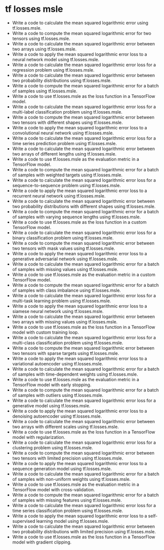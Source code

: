 # tf losses msle

- Write a code to calculate the mean squared logarithmic error using tf.losses.msle.
- Write a code to compute the mean squared logarithmic error for two tensors using tf.losses.msle.
- Write a code to calculate the mean squared logarithmic error between two arrays using tf.losses.msle.
- Write a code to apply the mean squared logarithmic error loss to a neural network model using tf.losses.msle.
- Write a code to calculate the mean squared logarithmic error loss for a regression problem using tf.losses.msle.
- Write a code to calculate the mean squared logarithmic error between two probability distributions using tf.losses.msle.
- Write a code to compute the mean squared logarithmic error for a batch of samples using tf.losses.msle.
- Write a code to use tf.losses.msle as the loss function in a TensorFlow model.
- Write a code to calculate the mean squared logarithmic error loss for a multi-label classification problem using tf.losses.msle.
- Write a code to compute the mean squared logarithmic error between two tensors with different shapes using tf.losses.msle.
- Write a code to apply the mean squared logarithmic error loss to a convolutional neural network using tf.losses.msle.
- Write a code to calculate the mean squared logarithmic error loss for a time series prediction problem using tf.losses.msle.
- Write a code to calculate the mean squared logarithmic error between two arrays of different lengths using tf.losses.msle.
- Write a code to use tf.losses.msle as the evaluation metric in a TensorFlow model.
- Write a code to compute the mean squared logarithmic error for a batch of samples with weighted targets using tf.losses.msle.
- Write a code to calculate the mean squared logarithmic error loss for a sequence-to-sequence problem using tf.losses.msle.
- Write a code to apply the mean squared logarithmic error loss to a recurrent neural network using tf.losses.msle.
- Write a code to calculate the mean squared logarithmic error between two probability distributions with different shapes using tf.losses.msle.
- Write a code to compute the mean squared logarithmic error for a batch of samples with varying sequence lengths using tf.losses.msle.
- Write a code to use tf.losses.msle as the loss function in a custom TensorFlow model.
- Write a code to calculate the mean squared logarithmic error loss for a binary classification problem using tf.losses.msle.
- Write a code to compute the mean squared logarithmic error between two tensors with mask values using tf.losses.msle.
- Write a code to apply the mean squared logarithmic error loss to a generative adversarial network using tf.losses.msle.
- Write a code to calculate the mean squared logarithmic error for a batch of samples with missing values using tf.losses.msle.
- Write a code to use tf.losses.msle as the evaluation metric in a custom TensorFlow model.
- Write a code to compute the mean squared logarithmic error for a batch of samples with class imbalance using tf.losses.msle.
- Write a code to calculate the mean squared logarithmic error loss for a multi-task learning problem using tf.losses.msle.
- Write a code to apply the mean squared logarithmic error loss to a siamese neural network using tf.losses.msle.
- Write a code to calculate the mean squared logarithmic error between two arrays with missing values using tf.losses.msle.
- Write a code to use tf.losses.msle as the loss function in a TensorFlow model with custom training loop.
- Write a code to calculate the mean squared logarithmic error loss for a multi-class classification problem using tf.losses.msle.
- Write a code to compute the mean squared logarithmic error between two tensors with sparse targets using tf.losses.msle.
- Write a code to apply the mean squared logarithmic error loss to a variational autoencoder using tf.losses.msle.
- Write a code to calculate the mean squared logarithmic error for a batch of samples with time-dependent weights using tf.losses.msle.
- Write a code to use tf.losses.msle as the evaluation metric in a TensorFlow model with early stopping.
- Write a code to compute the mean squared logarithmic error for a batch of samples with outliers using tf.losses.msle.
- Write a code to calculate the mean squared logarithmic error loss for a generative model using tf.losses.msle.
- Write a code to apply the mean squared logarithmic error loss to a denoising autoencoder using tf.losses.msle.
- Write a code to calculate the mean squared logarithmic error between two arrays with different scales using tf.losses.msle.
- Write a code to use tf.losses.msle as the loss function in a TensorFlow model with regularization.
- Write a code to calculate the mean squared logarithmic error loss for a clustering problem using tf.losses.msle.
- Write a code to compute the mean squared logarithmic error between two tensors with limited precision using tf.losses.msle.
- Write a code to apply the mean squared logarithmic error loss to a sequence generation model using tf.losses.msle.
- Write a code to calculate the mean squared logarithmic error for a batch of samples with non-uniform weights using tf.losses.msle.
- Write a code to use tf.losses.msle as the evaluation metric in a TensorFlow model with cross-validation.
- Write a code to compute the mean squared logarithmic error for a batch of samples with missing features using tf.losses.msle.
- Write a code to calculate the mean squared logarithmic error loss for a time series classification problem using tf.losses.msle.
- Write a code to apply the mean squared logarithmic error loss to a self-supervised learning model using tf.losses.msle.
- Write a code to calculate the mean squared logarithmic error between two probability distributions with limited precision using tf.losses.msle.
- Write a code to use tf.losses.msle as the loss function in a TensorFlow model with gradient clipping.